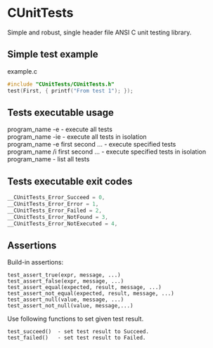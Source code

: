# CUnitTests
Simple and robust, single header file ANSI C unit testing library.

## Simple test example

example.c
``` c
#include "CUnitTests/CUnitTests.h"
test(First, { printf("From test 1"); });
```

## Tests executable usage
program_name -e                  - execute all tests \
program_name -ie                 - execute all tests in isolation \
program_name -e first second ... - execute specified tests \
program_name /i first second ... - execute specified tests in isolation\
program_name                     - list all tests

## Tests executable exit codes
``` c
__CUnitTests_Error_Succeed = 0,
__CUnitTests_Error_Error = 1,
__CUnitTests_Error_Failed = 2,
__CUnitTests_Error_NotFound = 3,
__CUnitTests_Error_NotExecuted = 4,
```

## Assertions
Build-in assertions: 
```
test_assert_true(expr, message, ...)				
test_assert_false(expr, message, ...)				
test_assert_equal(expected, result, message, ...)	
test_assert_not_equal(expected, result, message, ...)
test_assert_null(value, message, ...)
test_assert_not_null(value, message,...)
```
Use following functions to set given test result.
```
test_succeed()	- set test result to Succeed.
test_failed()	- set test result to Failed. 
```
